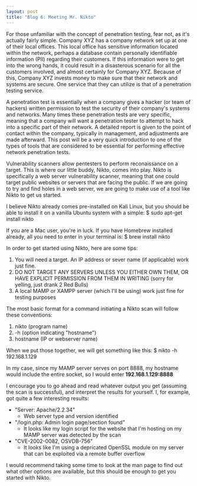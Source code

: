 ```yaml
---
layout: post
title: "Blog 6: Meeting Mr. Nikto"
---
```


For those unfamiliar with the concept of penetration testing, fear not, as it's actually fairly simple. Company XYZ has a company network set up at one of their local offices. This local office has sensitive information located within the network, perhaps a database contain personally identifiable information (PII) regarding their customers. If this information were to get into the wrong hands, it could result in a disasterous scenario for all the customers involved, and almost certainly for Company XYZ. Because of this, Company XYZ invests money to make sure that their network and systems are secure. One service that they can utilize is that of a penetration testing service.

A penetration test is essentially when a company gives a hacker (or team of hackers) written permission to test the security of their company's systems and networks. Many times these penetration tests are very specific, meaning that a company will want a penetration tester to attempt to hack into a specific part of their network. A detailed report is given to the point of contact within the company, typically in management, and adjustments are made afterward. This post will be a very quick introduction to one of the types of tools that are considered to be essential for performing effective network penetration tests.

Vulnerability scanners allow pentesters to perform reconaissance on a target. This is where our little buddy, Nikto, comes into play. Nikto is specifically a web server vulnerability scanner, meaning that one could target public websites or servers that are facing the public. If we are going to try and find holes in a web server, we are going to make use of a tool like Nikto to get us started.

I believe Nikto already comes pre-installed on Kali Linux, but you should be able to install it on a vanilla Ubuntu system with a simple:
    $ sudo apt-get install nikto

If you are a Mac user, you're in luck. If you have Homebrew installed already, all you need to enter in your terminal is:
	  $ brew install nikto

In order to get started using Nikto, here are some tips:
1. You will need a target. An IP address or sever name (if applicable) work just fine.
2. DO NOT TARGET ANY SERVERS UNLESS YOU EITHER OWN THEM, OR HAVE EXPLICIT PERMISSION FROM THEM IN WRITING (sorry for yelling, just drank 2 Red Bulls)
3. A local MAMP or XAMPP server (which I'll be using) work just fine for testing purposes

The most basic format for a command initiating a Nikto scan will follow these conventions:
1. nikto (program name)
2. -h (option indicating "hostname")
3. hostname (IP or webserver name)

When we put those together, we will get something like this:
    $ nikto -h 192.168.1.129

In my case, since my MAMP server serves on port 8888, my hostname would include the entire socket, so I would enter **192.168.1.129:8888**

I encourage you to go ahead and read whatever output you get (assuming the scan is successful), and interpret the results for yourself. I, for example, got quite a few interesting results:
- "Server: Apache/2.2.34"
	- Web server type and version identified
- "/login.php: Admin login page/section found"
	- It looks like my login script for the website that I'm hosting on my MAMP server was detected by the scan
- "CVE-2002-0082, OSVDB-756"
	- It looks like I'm using a depricated OpenSSL module on my server that can be exploited via a remote buffer overflow

I would recommend taking some time to look at the man page to find out what other options are available, but this should be enough to get you started with Nikto.
